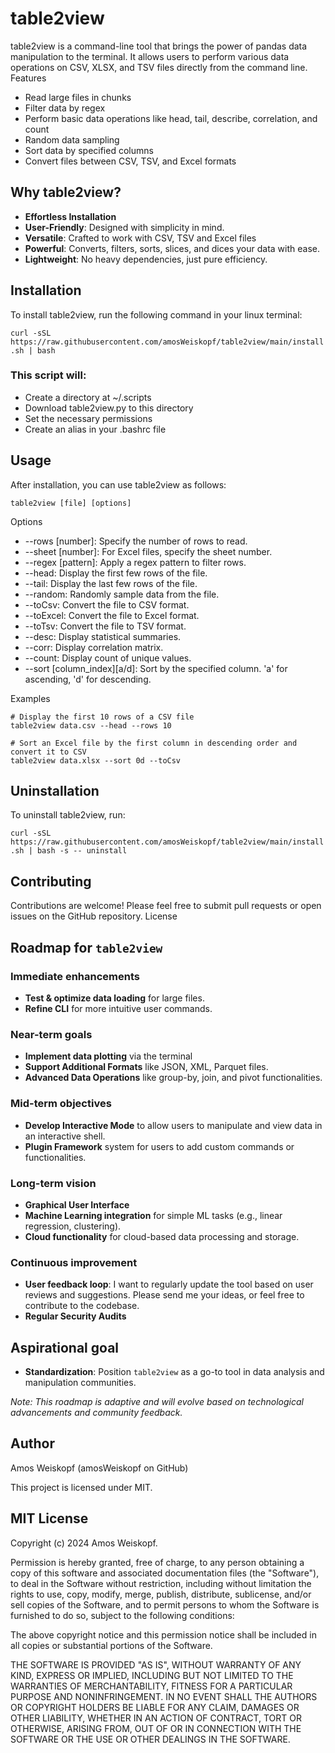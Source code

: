 # table2view

table2view is a command-line tool that brings the power of pandas data manipulation to the terminal. It allows users to perform various data operations on CSV, XLSX, and TSV files directly from the command line.
Features

 - Read large files in chunks
 - Filter data by regex
 - Perform basic data operations like head, tail, describe, correlation, and count
 - Random data sampling
 - Sort data by specified columns
 - Convert files between CSV, TSV, and Excel formats

## Why table2view?

- **Effortless Installation**
- **User-Friendly**: Designed with simplicity in mind.
- **Versatile**: Crafted to work with CSV, TSV and Excel files
- **Powerful**: Converts, filters, sorts, slices, and dices your data with ease.
- **Lightweight**: No heavy dependencies, just pure efficiency.

## Installation

To install table2view, run the following command in your linux terminal:

```curl -sSL https://raw.githubusercontent.com/amosWeiskopf/table2view/main/install.sh | bash```

### This script will:

 - Create a directory at ~/.scripts
 - Download table2view.py to this directory
 - Set the necessary permissions
 - Create an alias in your .bashrc file

## Usage

After installation, you can use table2view as follows:

```table2view [file] [options]```

Options

 - --rows [number]: Specify the number of rows to read.
 - --sheet [number]: For Excel files, specify the sheet number.
 - --regex [pattern]: Apply a regex pattern to filter rows.
 - --head: Display the first few rows of the file.
 - --tail: Display the last few rows of the file.
 - --random: Randomly sample data from the file.
 - --toCsv: Convert the file to CSV format.
 - --toExcel: Convert the file to Excel format.
 - --toTsv: Convert the file to TSV format.
 - --desc: Display statistical summaries.
 - --corr: Display correlation matrix.
 - --count: Display count of unique values.
 - --sort [column_index][a/d]: Sort by the specified column. 'a' for ascending, 'd' for descending.

Examples

```
# Display the first 10 rows of a CSV file
table2view data.csv --head --rows 10
```

```
# Sort an Excel file by the first column in descending order and convert it to CSV
table2view data.xlsx --sort 0d --toCsv
```

## Uninstallation

To uninstall table2view, run:

```curl -sSL https://raw.githubusercontent.com/amosWeiskopf/table2view/main/install.sh | bash -s -- uninstall```

## Contributing

Contributions are welcome! Please feel free to submit pull requests or open issues on the GitHub repository.
License


## Roadmap for `table2view`

### Immediate enhancements
- **Test & optimize data loading** for large files.
- **Refine CLI** for more intuitive user commands.

### Near-term goals
- **Implement data plotting** via the terminal
- **Support Additional Formats** like JSON, XML, Parquet files.
- **Advanced Data Operations** like group-by, join, and pivot functionalities.

### Mid-term objectives
- **Develop Interactive Mode** to allow users to manipulate and view data in an interactive shell.
- **Plugin Framework** system for users to add custom commands or functionalities.

### Long-term vision
- **Graphical User Interface**
- **Machine Learning integration** for simple ML tasks (e.g., linear regression, clustering).
- **Cloud functionality** for cloud-based data processing and storage.

### Continuous improvement
- **User feedback loop**: I want to regularly update the tool based on user reviews and suggestions. Please send me your ideas, or feel free to contribute to the codebase.
- **Regular Security Audits**

## Aspirational goal
- **Standardization**: Position `table2view` as a go-to tool in data analysis and manipulation communities.

_Note: This roadmap is adaptive and will evolve based on technological advancements and community feedback._


## Author
Amos Weiskopf (amosWeiskopf on GitHub)

This project is licensed under MIT.

## MIT License

Copyright (c) 2024 Amos Weiskopf.

Permission is hereby granted, free of charge, to any person obtaining a copy
of this software and associated documentation files (the "Software"), to deal
in the Software without restriction, including without limitation the rights
to use, copy, modify, merge, publish, distribute, sublicense, and/or sell
copies of the Software, and to permit persons to whom the Software is
furnished to do so, subject to the following conditions:

The above copyright notice and this permission notice shall be included in all
copies or substantial portions of the Software.

THE SOFTWARE IS PROVIDED "AS IS", WITHOUT WARRANTY OF ANY KIND, EXPRESS OR
IMPLIED, INCLUDING BUT NOT LIMITED TO THE WARRANTIES OF MERCHANTABILITY,
FITNESS FOR A PARTICULAR PURPOSE AND NONINFRINGEMENT. IN NO EVENT SHALL THE
AUTHORS OR COPYRIGHT HOLDERS BE LIABLE FOR ANY CLAIM, DAMAGES OR OTHER
LIABILITY, WHETHER IN AN ACTION OF CONTRACT, TORT OR OTHERWISE, ARISING FROM,
OUT OF OR IN CONNECTION WITH THE SOFTWARE OR THE USE OR OTHER DEALINGS IN THE
SOFTWARE.
